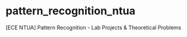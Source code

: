 # pattern_recognition_ntua
[ECE NTUA] Pattern Recognition - Lab Projects &amp; Theoretical Problems
